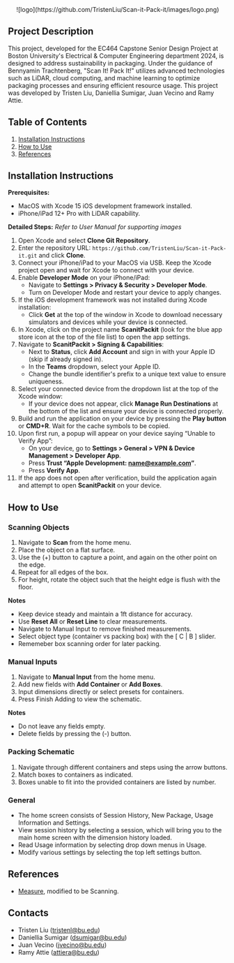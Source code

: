 <div style="text-align: center;">
   ![logo](https://github.com/TristenLiu/Scan-it-Pack-it/images/logo.png)
</div>


## Project Description
This project, developed for the EC464 Capstone Senior Design Project at Boston University's Electrical & Computer Engineering department 2024, is designed to address sustainability in packaging. Under the guidance of Bennyamin Trachtenberg, "Scan It! Pack It!" utilizes advanced technologies such as LiDAR, cloud computing, and machine learning to optimize packaging processes and ensuring efficient resource usage. This project was developed by Tristen Liu, Daniellia Sumigar, Juan Vecino and Ramy Attie.

## Table of Contents
1. [Installation Instructions](#installation-instructions)
2. [How to Use](#how-to-use)
3. [References](#references)

## Installation Instructions

**Prerequisites:**
- MacOS with Xcode 15 iOS development framework installed.
- iPhone/iPad 12+ Pro with LiDAR capability.

**Detailed Steps:**
*Refer to User Manual for supporting images*

1. Open Xcode and select **Clone Git Repository**.
2. Enter the repository URL: `https://github.com/TristenLiu/Scan-it-Pack-it.git` and click **Clone**.
3. Connect your iPhone/iPad to your MacOS via USB. Keep the Xcode project open and wait for Xcode to connect with your device.
4. Enable **Developer Mode** on your iPhone/iPad:
   - Navigate to **Settings > Privacy & Security > Developer Mode**.
   - Turn on Developer Mode and restart your device to apply changes.
5. If the iOS development framework was not installed during Xcode installation:
   - Click **Get** at the top of the window in Xcode to download necessary simulators and devices while your device is connected.
6. In Xcode, click on the project name **ScanitPackit** (look for the blue app store icon at the top of the file list) to open the app settings.
7. Navigate to **ScanitPackit > Signing & Capabilities**:
   - Next to **Status**, click **Add Account** and sign in with your Apple ID (skip if already signed in).
   - In the **Teams** dropdown, select your Apple ID.
   - Change the bundle identifier's prefix to a unique text value to ensure uniqueness.
8. Select your connected device from the dropdown list at the top of the Xcode window:
   - If your device does not appear, click **Manage Run Destinations** at the bottom of the list and ensure your device is connected properly.
9. Build and run the application on your device by pressing the **Play button** or **CMD+R**. Wait for the cache symbols to be copied.
10. Upon first run, a popup will appear on your device saying “Unable to Verify App”:
    - On your device, go to **Settings > General > VPN & Device Management > Developer App**.
    - Press **Trust “Apple Development: name@example.com”**.
    - Press **Verify App**.
11. If the app does not open after verification, build the application again and attempt to open **ScanitPackit** on your device.


## How to Use
### Scanning Objects
1) Navigate to **Scan** from the home menu.
2) Place the object on a flat surface.
3) Use the (+) button to capture a point, and again on the other point on the edge.
4) Repeat for all edges of the box.
5) For height, rotate the object such that the height edge is flush with the floor.
   
**Notes**
- Keep device steady and maintain a 1ft distance for accuracy.
- Use **Reset All** or **Reset Line** to clear measurements.
- Navigate to Manual Input to remove finished measurements.
- Select object type (container vs packing box) with the [ C | B ] slider.
- Rememeber box scanning order for later packing.

### Manual Inputs
1) Navigate to **Manual Input** from the home menu.
2) Add new fields with **Add Container** or **Add Boxes**.
3) Input dimensions directly or select presets for containers.
4) Press Finish Adding to view the schematic.
   
**Notes**
- Do not leave any fields empty.
- Delete fields by pressing the (-) button.

### Packing Schematic
1) Navigate through different containers and steps using the arrow buttons.
2) Match boxes to containers as indicated.
3) Boxes unable to fit into the provided containers are listed by number.

### General
- The home screen consists of Session History, New Package, Usage Information and Settings.
- View session history by selecting a session, which will bring you to the main home screen with the dimension history loaded.
- Read Usage information by selecting drop down menus in Usage.
- Modify various settings by selecting the top left settings button.


## References
- [Measure](https://github.com/adithyabhat/Measure), modified to be Scanning.

## Contacts
- Tristen Liu (tristenl@bu.edu)
- Daniellia Sumigar (dsumigar@bu.edu)
- Juan Vecino (jvecino@bu.edu)
- Ramy Attie (attiera@bu.edu)
